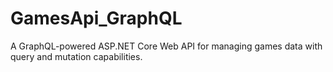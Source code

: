 # GamesApi_GraphQL
A GraphQL-powered ASP.NET Core Web API for managing games data with  query and mutation capabilities.
